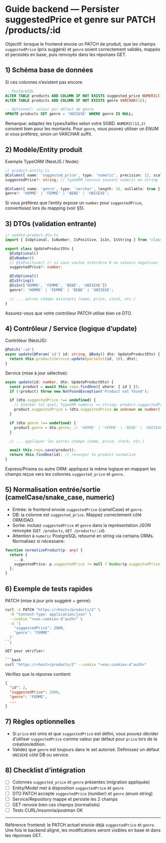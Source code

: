 # Guide backend — Persister suggestedPrice et genre sur PATCH /products/:id

Objectif: lorsque le frontend envoie un PATCH de produit, que les champs `suggestedPrice` (prix suggéré) et `genre` soient correctement validés, mappés et persistés en base, puis renvoyés dans les réponses GET.

## 1) Schéma base de données

Si ces colonnes n’existent pas encore:

```sql
-- PostgreSQL
ALTER TABLE products ADD COLUMN IF NOT EXISTS suggested_price NUMERIC(12,2);
ALTER TABLE products ADD COLUMN IF NOT EXISTS genre VARCHAR(16);

-- Optionnel: valeur par défaut de genre
UPDATE products SET genre = 'UNISEXE' WHERE genre IS NULL;
```

Remarque: adaptez les types/tailles selon votre SGBD. `NUMERIC(12,2)` convient bien pour les montants. Pour `genre`, vous pouvez utiliser un ENUM si vous préférez, sinon un VARCHAR suffit.

## 2) Modèle/Entity produit

Exemple TypeORM (NestJS / Node):

```ts
// product.entity.ts
@Column({ name: 'suggested_price', type: 'numeric', precision: 12, scale: 2, nullable: true })
suggestedPrice?: string; // TypeORM renvoie souvent numeric en string -> convertir au besoin

@Column({ name: 'genre', type: 'varchar', length: 16, nullable: true })
genre?: 'HOMME' | 'FEMME' | 'BEBE' | 'UNISEXE';
```

Si vous préférez que l’entity expose un `number` pour `suggestedPrice`, convertissez lors du mapping (voir §5).

## 3) DTOs (validation entrante)

```ts
// update-product.dto.ts
import { IsOptional, IsNumber, IsPositive, IsIn, IsString } from 'class-validator';

export class UpdateProductDto {
  @IsOptional()
  @IsNumber()
  // @IsPositive() // si vous voulez interdire 0 ou valeurs négatives
  suggestedPrice?: number;

  @IsOptional()
  @IsString()
  @IsIn(['HOMME', 'FEMME', 'BEBE', 'UNISEXE'])
  genre?: 'HOMME' | 'FEMME' | 'BEBE' | 'UNISEXE';

  // ... autres champs existants (name, price, stock, etc.)
}
```

Assurez-vous que votre contrôleur PATCH utilise bien ce DTO.

## 4) Contrôleur / Service (logique d’update)

Contrôleur (NestJS):

```ts
@Patch(':id')
async update(@Param('id') id: string, @Body() dto: UpdateProductDto) {
  return this.productsService.update(parseInt(id, 10), dto);
}
```

Service (mise à jour sélective):

```ts
async update(id: number, dto: UpdateProductDto) {
  const product = await this.repo.findOne({ where: { id } });
  if (!product) throw new NotFoundException('Product not found');

  if (dto.suggestedPrice !== undefined) {
    // Stocker tel quel; TypeORM numeric => string: product.suggestedPrice = dto.suggestedPrice as any;
    product.suggestedPrice = (dto.suggestedPrice as unknown as number) as any;
  }

  if (dto.genre !== undefined) {
    product.genre = dto.genre; // 'HOMME' | 'FEMME' | 'BEBE' | 'UNISEXE'
  }

  // ... appliquer les autres champs (name, price, stock, etc.)

  await this.repo.save(product);
  return this.findOne(id); // renvoyer le produit normalisé
}
```

Express/Prisma ou autre ORM: appliquez la même logique en mappant les champs reçus vers les colonnes `suggested_price` et `genre`.

## 5) Normalisation entrée/sortie (camelCase/snake_case, numeric)

- Entrée: le frontend envoie `suggestedPrice` (camelCase) et `genre`.
- DB: la colonne est `suggested_price`. Mappez correctement côté ORM/DAO.
- Sortie: incluez `suggestedPrice` et `genre` dans la représentation JSON renvoyée (`GET /products`, `GET /products/:id`).
- Attention à `numeric` PostgreSQL retourné en string via certains ORMs. Normalisez si nécessaire:

```ts
function normalizeProduct(p: any) {
  return {
    ...p,
    suggestedPrice: p.suggestedPrice != null ? Number(p.suggestedPrice) : undefined,
  };
}
```

## 6) Exemple de tests rapides

PATCH (mise à jour prix suggéré + genre):

```bash
curl -X PATCH "https://<host>/products/2" \
  -H "Content-Type: application/json" \
  --cookie "<vos-cookies-d’auth>" \
  -d '{
    "suggestedPrice": 2000,
    "genre": "FEMME"
  }'
``;

GET pour vérifier:

```bash
curl "https://<host>/products/2" --cookie "<vos-cookies-d’auth>"
```

Vérifiez que la réponse contient:

```json
{
  "id": 2,
  "suggestedPrice": 2000,
  "genre": "FEMME",
  ...
}
```

## 7) Règles optionnelles

- Si `price` est omis et que `suggestedPrice` est défini, vous pouvez décider d’utiliser `suggestedPrice` comme valeur par défaut pour `price` lors de la création/édition.
- Validez que `genre` est toujours dans le set autorisé. Définissez un défaut `UNISEXE` côté DB ou service.

## 8) Checklist d’intégration

- [ ] Colonnes `suggested_price` et `genre` présentes (migration appliquée)
- [ ] Entity/Model met à disposition `suggestedPrice` et `genre`
- [ ] DTO PATCH accepte `suggestedPrice` (number) et `genre` (enum string)
- [ ] Service/Repository mappe et persiste les 2 champs
- [ ] GET renvoie bien ces champs (normalisés)
- [ ] Tests CURL/insomnia/postman OK

---

Référence frontend: le PATCH actuel envoie déjà `suggestedPrice` et `genre`. Une fois le backend aligné, les modifications seront visibles en base et dans les réponses GET.


